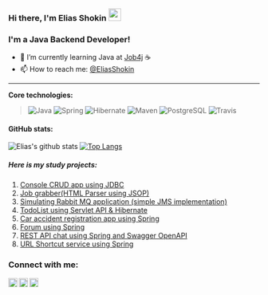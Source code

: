 ### Hi there, I'm Elias Shokin <img src="https://media.giphy.com/media/hvRJCLFzcasrR4ia7z/giphy.gif" width="25px">

### I'm a Java Backend Developer!
- 🌱 I’m currently learning Java at [Job4j](https://job4j.ru/) :coffee:
- 📫 How to reach me: [@EliasShokin](https://t.me/malletmustdie)
-----------
<b>Core technologies:</b>
> ![Java](https://img.shields.io/badge/Java-%3E%3D%208-orange) 
![Spring](https://img.shields.io/badge/Spring-%3E%3D%205.0-green)
![Hibernate](https://img.shields.io/badge/Hibernate-%3E%3D%205.0-yellow)
![Maven](https://img.shields.io/badge/Maven-3-red)
![PostgreSQL](https://img.shields.io/badge/PostgreSQL-%3E%3D%209-blue)
![Travis](https://img.shields.io/badge/Travis-CI-succes)

#### GitHub stats: 
![Elias's github stats](https://github-readme-stats.vercel.app/api?username=malletmustdie&hide=stars,prs,issues,contribs)
[![Top Langs](https://github-readme-stats.vercel.app/api/top-langs/?username=malletmustdie&layout=compact)](https://github.com/ShamRail/github-readme-stats)

##### Here is my study projects:
1. [Console CRUD app using JDBC](https://github.com/malletmustdie/job4j_tracker)
2. [Job grabber(HTML Parser using JSOP)](https://github.com/malletmustdie/job4j_grabber)
3. [Simulating Rabbit MQ application (simple JMS implementation)](https://github.com/malletmustdie/job4j_pooh)
4. [TodoList using Servlet API & Hibernate](https://github.com/malletmustdie/todo-list)
5. [Car accident registration app using Spring](https://github.com/malletmustdie/job4j_car_accident)
6. [Forum using Spring](https://github.com/malletmustdie/forum)
7. [REST API chat using Spring and Swagger OpenAPI](https://github.com/malletmustdie/job4j_chat)
8. [URL Shortcut service using Spring](https://github.com/malletmustdie/job4j_url_shortcut)

### Connect with me:
[<img align="left" alt="LinkedIn" width="18px" src="https://cdn.jsdelivr.net/npm/simple-icons@v3/icons/linkedin.svg" />][linkedin]
[<img align="left" alt="facebook" width="18px" src="https://cdn.jsdelivr.net/npm/simple-icons@3.3.0/icons/telegram.svg" />][telegram]
[<img align="left" alt="Instagram" width="18px" src="https://cdn.jsdelivr.net/npm/simple-icons@v3/icons/instagram.svg" />][instagram]

<br/>

[linkedin]: https://www.linkedin.com/in/elias-shokin-43a1a2216/
[telegram]: https://t.me/malletmustdie
[instagram]: https://www.instagram.com/malletmustdie/
